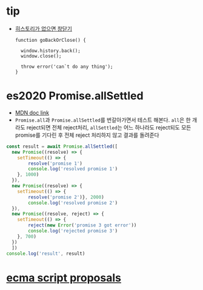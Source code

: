 # tip
- [히스토리가 없으면 창닫기](https://stackoverflow.com/questions/3588315/how-to-check-if-the-user-can-go-back-in-browser-history-or-not/16580022#16580022)
  ```
  function goBackOrClose() {  

    window.history.back();
    window.close(); 

    throw error('can`t do any thing');
  }
  ```

# es2020 Promise.allSettled
- [MDN doc link](https://developer.mozilla.org/en-US/docs/Web/JavaScript/Reference/Global_Objects/Promise/all)
- `Promise.all`과  `Promise.allSettled`를 번갈아가면서 테스트 해본다. `all`은 한 개라도 reject되면 전체 reject처리, `allSettled`는 어느 하나라도 reject되도 모든 promise를 기다린 후 전체 reject 처리하지 않고 결과를 돌려준다

```js
const result = await Promise.allSettled([
  new Promise((resolve) => {
    setTimeout(() => {
        resolve('promise 1')
        console.log('resolved promise 1')
    }, 1000)
  }),
  new Promise((resolve) => {
    setTimeout(() => { 
        resolve('promise 2')}, 2000)
        console.log('resolved promise 2')
  }),
  new Promise((resolve, reject) => {
    setTimeout(() => {
        reject(new Error('promise 3 got error'))
        console.log('rejected promise 3')
    }, 700)
  })
  ])
console.log('result', result)
```

# [ecma script proposals](https://github.com/tc39/proposals)
